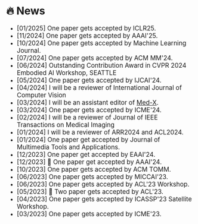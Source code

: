 # 🔥 News

<div class='paper-box-text' style="font-size: larger;" markdown="1">

- [01/2025] One paper gets accepted by ICLR25.
- [11/2024] One paper gets accepted by AAAI'25.
- [10/2024] One paper gets accepted by Machine Learning Journal.
- [07/2024] One paper gets accepted by ACM MM'24.
- [06/2024] Outstanding Contribution Award in CVPR 2024 Embodied Al Workshop, SEATTLE
- [05/2024] One paper gets accepted by IJCAI'24.
- [04/2024] I will be a reviewer of International Journal of Computer Vision
- [03/2024] I will be an assistant editor of [Med-X](https://link.springer.com/journal/44258/submission-guidelines?utm_source=baidu&utm_medium=cpc&utm_campaign=CONR_44258_CON1_CN_CNPL_01QX1_NEWLA-OAq3&utm_term=Med-X&utm_content=text_enggrp).
- [03/2024] One paper gets accepted by ICME'24.
- [02/2024] I will be a reviewer of Journal of IEEE Transactions on Medical Imaging
- [01/2024] I will be a reviewer of ARR2024 and ACL2024.
- [01/2024] One paper get accepted by Journal of Multimedia Tools and Applications.
- [12/2023] One paper get accepted by EAAI'24.
- [12/2023] 🎉 One paper get accepted by AAAI'24.
- [10/2023] One paper gets accepted by ACM TOMM.
- [06/2023] One paper gets accepted by MICCAI'23.
- [06/2023] One paper gets accepted by ACL'23 Workshop.
- [05/2023] 🎉 Two paper gets accepted by ACL'23.
- [04/2023] One paper gets accepted by ICASSP'23 Satellite Workshop.
- [03/2023] One paper gets accepted by ICME'23.

</div>
